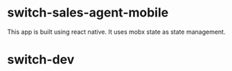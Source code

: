 # switch-sales-agent-mobile

This app is built using react native. It uses mobx state as state management.
# switch-dev
